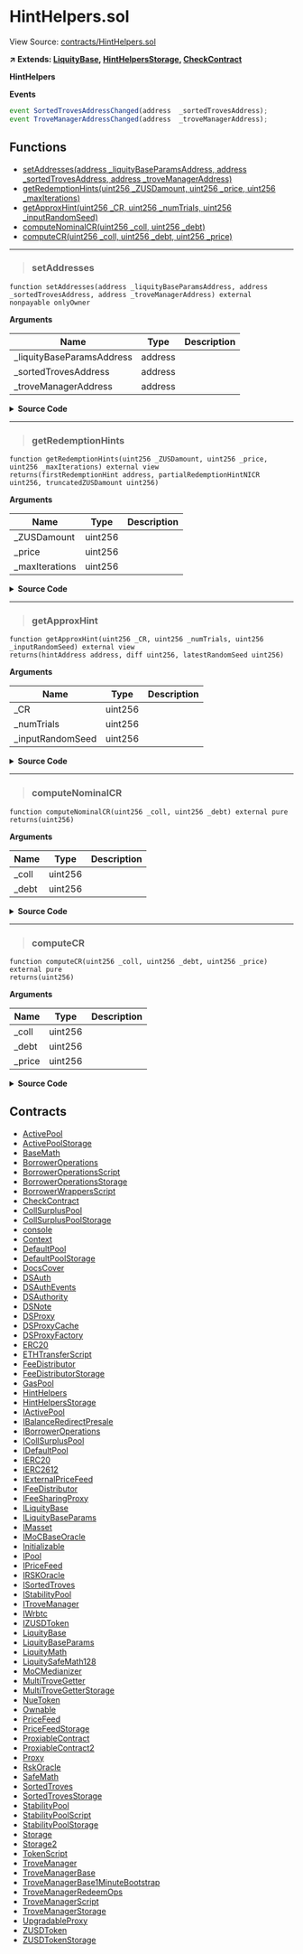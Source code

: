 # HintHelpers.sol

View Source: [contracts/HintHelpers.sol](../contracts/HintHelpers.sol)

**↗ Extends: [LiquityBase](LiquityBase.md), [HintHelpersStorage](HintHelpersStorage.md), [CheckContract](CheckContract.md)**

**HintHelpers**

**Events**

```js
event SortedTrovesAddressChanged(address  _sortedTrovesAddress);
event TroveManagerAddressChanged(address  _troveManagerAddress);
```

## Functions

- [setAddresses(address _liquityBaseParamsAddress, address _sortedTrovesAddress, address _troveManagerAddress)](#setaddresses)
- [getRedemptionHints(uint256 _ZUSDamount, uint256 _price, uint256 _maxIterations)](#getredemptionhints)
- [getApproxHint(uint256 _CR, uint256 _numTrials, uint256 _inputRandomSeed)](#getapproxhint)
- [computeNominalCR(uint256 _coll, uint256 _debt)](#computenominalcr)
- [computeCR(uint256 _coll, uint256 _debt, uint256 _price)](#computecr)

---    

> ### setAddresses

```solidity
function setAddresses(address _liquityBaseParamsAddress, address _sortedTrovesAddress, address _troveManagerAddress) external nonpayable onlyOwner 
```

**Arguments**

| Name        | Type           | Description  |
| ------------- |------------- | -----|
| _liquityBaseParamsAddress | address |  | 
| _sortedTrovesAddress | address |  | 
| _troveManagerAddress | address |  | 

<details>
	<summary><strong>Source Code</strong></summary>

```javascript
function setAddresses(
        address _liquityBaseParamsAddress,
        address _sortedTrovesAddress,
        address _troveManagerAddress
    )
        external
        onlyOwner
    {
        checkContract(_liquityBaseParamsAddress);
        checkContract(_sortedTrovesAddress);
        checkContract(_troveManagerAddress);

        liquityBaseParams = ILiquityBaseParams(_liquityBaseParamsAddress);
        sortedTroves = ISortedTroves(_sortedTrovesAddress);
        troveManager = ITroveManager(_troveManagerAddress);

        emit SortedTrovesAddressChanged(_sortedTrovesAddress);
        emit TroveManagerAddressChanged(_troveManagerAddress);

    }
```
</details>

---    

> ### getRedemptionHints

```solidity
function getRedemptionHints(uint256 _ZUSDamount, uint256 _price, uint256 _maxIterations) external view
returns(firstRedemptionHint address, partialRedemptionHintNICR uint256, truncatedZUSDamount uint256)
```

**Arguments**

| Name        | Type           | Description  |
| ------------- |------------- | -----|
| _ZUSDamount | uint256 |  | 
| _price | uint256 |  | 
| _maxIterations | uint256 |  | 

<details>
	<summary><strong>Source Code</strong></summary>

```javascript
function getRedemptionHints(
        uint _ZUSDamount, 
        uint _price,
        uint _maxIterations
    )
        external
        view
        returns (
            address firstRedemptionHint,
            uint partialRedemptionHintNICR,
            uint truncatedZUSDamount
        )
    {
        ISortedTroves sortedTrovesCached = sortedTroves;

        uint remainingZUSD = _ZUSDamount;
        address currentTroveuser = sortedTrovesCached.getLast();

        while (currentTroveuser != address(0) && troveManager.getCurrentICR(currentTroveuser, _price) < liquityBaseParams.MCR()) {
            currentTroveuser = sortedTrovesCached.getPrev(currentTroveuser);
        }

        firstRedemptionHint = currentTroveuser;

        if (_maxIterations == 0) {
            _maxIterations = uint(-1);
        }

        while (currentTroveuser != address(0) && remainingZUSD > 0 && _maxIterations-- > 0) {
            uint netZUSDDebt = _getNetDebt(troveManager.getTroveDebt(currentTroveuser))
                .add(troveManager.getPendingZUSDDebtReward(currentTroveuser));

            if (netZUSDDebt > remainingZUSD) {
                if (netZUSDDebt > MIN_NET_DEBT) {
                    uint maxRedeemableZUSD = LiquityMath._min(remainingZUSD, netZUSDDebt.sub(MIN_NET_DEBT));

                    uint ETH = troveManager.getTroveColl(currentTroveuser)
                        .add(troveManager.getPendingETHReward(currentTroveuser));

                    uint newColl = ETH.sub(maxRedeemableZUSD.mul(DECIMAL_PRECISION).div(_price));
                    uint newDebt = netZUSDDebt.sub(maxRedeemableZUSD);

                    uint compositeDebt = _getCompositeDebt(newDebt);
                    partialRedemptionHintNICR = LiquityMath._computeNominalCR(newColl, compositeDebt);

                    remainingZUSD = remainingZUSD.sub(maxRedeemableZUSD);
                }
                break;
            } else {
                remainingZUSD = remainingZUSD.sub(netZUSDDebt);
            }

            currentTroveuser = sortedTrovesCached.getPrev(currentTroveuser);
        }

        truncatedZUSDamount = _ZUSDamount.sub(remainingZUSD);
    }
```
</details>

---    

> ### getApproxHint

```solidity
function getApproxHint(uint256 _CR, uint256 _numTrials, uint256 _inputRandomSeed) external view
returns(hintAddress address, diff uint256, latestRandomSeed uint256)
```

**Arguments**

| Name        | Type           | Description  |
| ------------- |------------- | -----|
| _CR | uint256 |  | 
| _numTrials | uint256 |  | 
| _inputRandomSeed | uint256 |  | 

<details>
	<summary><strong>Source Code</strong></summary>

```javascript
function getApproxHint(uint _CR, uint _numTrials, uint _inputRandomSeed)
        external
        view
        returns (address hintAddress, uint diff, uint latestRandomSeed)
    {
        uint arrayLength = troveManager.getTroveOwnersCount();

        if (arrayLength == 0) {
            return (address(0), 0, _inputRandomSeed);
        }

        hintAddress = sortedTroves.getLast();
        diff = LiquityMath._getAbsoluteDifference(_CR, troveManager.getNominalICR(hintAddress));
        latestRandomSeed = _inputRandomSeed;

        uint i = 1;

        while (i < _numTrials) {
            latestRandomSeed = uint(keccak256(abi.encodePacked(latestRandomSeed)));

            uint arrayIndex = latestRandomSeed % arrayLength;
            address currentAddress = troveManager.getTroveFromTroveOwnersArray(arrayIndex);
            uint currentNICR = troveManager.getNominalICR(currentAddress);

            // check if abs(current - CR) > abs(closest - CR), and update closest if current is closer
            uint currentDiff = LiquityMath._getAbsoluteDifference(currentNICR, _CR);

            if (currentDiff < diff) {
                diff = currentDiff;
                hintAddress = currentAddress;
            }
            i++;
        }
    }
```
</details>

---    

> ### computeNominalCR

```solidity
function computeNominalCR(uint256 _coll, uint256 _debt) external pure
returns(uint256)
```

**Arguments**

| Name        | Type           | Description  |
| ------------- |------------- | -----|
| _coll | uint256 |  | 
| _debt | uint256 |  | 

<details>
	<summary><strong>Source Code</strong></summary>

```javascript
function computeNominalCR(uint _coll, uint _debt) external pure returns (uint) {
        return LiquityMath._computeNominalCR(_coll, _debt);
    }
```
</details>

---    

> ### computeCR

```solidity
function computeCR(uint256 _coll, uint256 _debt, uint256 _price) external pure
returns(uint256)
```

**Arguments**

| Name        | Type           | Description  |
| ------------- |------------- | -----|
| _coll | uint256 |  | 
| _debt | uint256 |  | 
| _price | uint256 |  | 

<details>
	<summary><strong>Source Code</strong></summary>

```javascript
function computeCR(uint _coll, uint _debt, uint _price) external pure returns (uint) {
        return LiquityMath._computeCR(_coll, _debt, _price);
    }
```
</details>

## Contracts

* [ActivePool](ActivePool.md)
* [ActivePoolStorage](ActivePoolStorage.md)
* [BaseMath](BaseMath.md)
* [BorrowerOperations](BorrowerOperations.md)
* [BorrowerOperationsScript](BorrowerOperationsScript.md)
* [BorrowerOperationsStorage](BorrowerOperationsStorage.md)
* [BorrowerWrappersScript](BorrowerWrappersScript.md)
* [CheckContract](CheckContract.md)
* [CollSurplusPool](CollSurplusPool.md)
* [CollSurplusPoolStorage](CollSurplusPoolStorage.md)
* [console](console.md)
* [Context](Context.md)
* [DefaultPool](DefaultPool.md)
* [DefaultPoolStorage](DefaultPoolStorage.md)
* [DocsCover](DocsCover.md)
* [DSAuth](DSAuth.md)
* [DSAuthEvents](DSAuthEvents.md)
* [DSAuthority](DSAuthority.md)
* [DSNote](DSNote.md)
* [DSProxy](DSProxy.md)
* [DSProxyCache](DSProxyCache.md)
* [DSProxyFactory](DSProxyFactory.md)
* [ERC20](ERC20.md)
* [ETHTransferScript](ETHTransferScript.md)
* [FeeDistributor](FeeDistributor.md)
* [FeeDistributorStorage](FeeDistributorStorage.md)
* [GasPool](GasPool.md)
* [HintHelpers](HintHelpers.md)
* [HintHelpersStorage](HintHelpersStorage.md)
* [IActivePool](IActivePool.md)
* [IBalanceRedirectPresale](IBalanceRedirectPresale.md)
* [IBorrowerOperations](IBorrowerOperations.md)
* [ICollSurplusPool](ICollSurplusPool.md)
* [IDefaultPool](IDefaultPool.md)
* [IERC20](IERC20.md)
* [IERC2612](IERC2612.md)
* [IExternalPriceFeed](IExternalPriceFeed.md)
* [IFeeDistributor](IFeeDistributor.md)
* [IFeeSharingProxy](IFeeSharingProxy.md)
* [ILiquityBase](ILiquityBase.md)
* [ILiquityBaseParams](ILiquityBaseParams.md)
* [IMasset](IMasset.md)
* [IMoCBaseOracle](IMoCBaseOracle.md)
* [Initializable](Initializable.md)
* [IPool](IPool.md)
* [IPriceFeed](IPriceFeed.md)
* [IRSKOracle](IRSKOracle.md)
* [ISortedTroves](ISortedTroves.md)
* [IStabilityPool](IStabilityPool.md)
* [ITroveManager](ITroveManager.md)
* [IWrbtc](IWrbtc.md)
* [IZUSDToken](IZUSDToken.md)
* [LiquityBase](LiquityBase.md)
* [LiquityBaseParams](LiquityBaseParams.md)
* [LiquityMath](LiquityMath.md)
* [LiquitySafeMath128](LiquitySafeMath128.md)
* [MoCMedianizer](MoCMedianizer.md)
* [MultiTroveGetter](MultiTroveGetter.md)
* [MultiTroveGetterStorage](MultiTroveGetterStorage.md)
* [NueToken](NueToken.md)
* [Ownable](Ownable.md)
* [PriceFeed](PriceFeed.md)
* [PriceFeedStorage](PriceFeedStorage.md)
* [ProxiableContract](ProxiableContract.md)
* [ProxiableContract2](ProxiableContract2.md)
* [Proxy](Proxy.md)
* [RskOracle](RskOracle.md)
* [SafeMath](SafeMath.md)
* [SortedTroves](SortedTroves.md)
* [SortedTrovesStorage](SortedTrovesStorage.md)
* [StabilityPool](StabilityPool.md)
* [StabilityPoolScript](StabilityPoolScript.md)
* [StabilityPoolStorage](StabilityPoolStorage.md)
* [Storage](Storage.md)
* [Storage2](Storage2.md)
* [TokenScript](TokenScript.md)
* [TroveManager](TroveManager.md)
* [TroveManagerBase](TroveManagerBase.md)
* [TroveManagerBase1MinuteBootstrap](TroveManagerBase1MinuteBootstrap.md)
* [TroveManagerRedeemOps](TroveManagerRedeemOps.md)
* [TroveManagerScript](TroveManagerScript.md)
* [TroveManagerStorage](TroveManagerStorage.md)
* [UpgradableProxy](UpgradableProxy.md)
* [ZUSDToken](ZUSDToken.md)
* [ZUSDTokenStorage](ZUSDTokenStorage.md)
